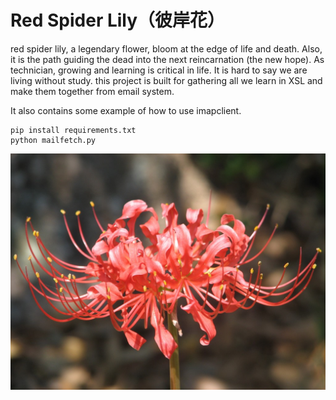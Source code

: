 # Red Spider Lily（彼岸花）


red spider lily, a legendary flower, bloom at the edge of life and death. Also, it is the path guiding the dead into the next reincarnation (the new hope). As technician,  growing and learning is critical in life. It is hard to say we are living without study. this project is built for gathering all we learn in XSL and make them together from email system.

It also contains some example of how to use imapclient.

```
pip install requirements.txt
python mailfetch.py
```


![Red Spider Lily](https://github.com/xingshulin/redspiderlily/blob/master/red_spider_lily.jpg)